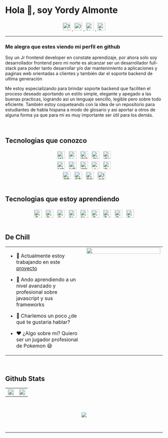 # Hola 👋, soy Yordy Almonte


<div align="center">
<a href="https://twitter.com/https://twitter.com/yordyr06" target="_blank">
<img height="25" style="margin: 4px" src=https://img.shields.io/badge/twitter-%2300acee.svg?&style=for-the-badge&logo=twitter&logoColor=white alt='twitter'/>
</a>
<a href="https://instagram.com/https://www.instagram.com/yordyr06_/" target="_blank">
<img height="25" style="margin: 4px" src=https://img.shields.io/badge/Instagram-E4405F?style=for-the-badge&logo=instagram&logoColor=white alt='instagram'/>
</a>
<a href="https://linkedin.com/in/https://www.linkedin.com/in/yordy-almonte-5b0783231/" target="_blank">
<img height="25" style="margin: 4px" src="https://img.shields.io/badge/LinkedIn-0077B5?style=for-the-badge&logo=linkedin&logoColor=white" alt='LinkedIn'/>
</a>
<a href="https://www.codewars.com/users/dev_yordy" target="_blank">
<img height="25" style="margin: 4px" src="https://img.shields.io/badge/Codewars-B1361E?style=for-the-badge&logo=codewars&logoColor=grey" alt="Codewars"/>
</a>
</div>

-----------
### Me alegra que estes viendo mi perfil en github  
Soy un Jr frontend developer en constate aprendizaje, por ahora solo soy desarrollador frontend pero mi norte es alcanzar ser un desarrollador full-stack para poder tanto desarrollar y/o dar mantenimiento a aplicaciones y paginas web orientadas a clientes y también dar el soporte backend de ultima generación

Me estoy especializando para  brindar soporte backend que faciliten el proceso deseado aportando un estilo simple, elegante y apegado a las buenas practicas, logrando así un lenguaje sencillo, legible pero sobre todo eficiente. También estoy coqueteando con la idea de un repositorio para estudiantes de habla hispana a modo de glosario y así aportar a otros de alguna forma ya que para mí es muy importante ser útil para los demás.  
  

<br/>  


## Tecnologias que conozco  

<div align="center">

<div>
<img height="25" style="margin: 4px" src="https://img.shields.io/badge/Windows-0078D6?style=for-the-badge&logo=windows&logoColor=white" alt="Windows"/>  
<img height="25" style="margin: 4px" src="https://img.shields.io/badge/Linux-FCC624?style=for-the-badge&logo=linux&logoColor=black" alt="Linux"/>
<img height="25" style="margin: 4px" src="https://img.shields.io/badge/Microsoft_Office-D83B01?style=for-the-badge&logo=microsoft-office&logoColor=white" alt="Office"/>
<img height="25" style="margin: 4px" src="https://img.shields.io/badge/GIT-E44C30?style=for-the-badge&logo=git&logoColor=white" alt="Git"/>
<img height="25" style="margin: 4px" src="https://img.shields.io/badge/GitHub-100000?style=for-the-badge&logo=github&logoColor=white" alt="GitHub"/>
</div>

<div>
<img height="25" style="margin: 4px" src="https://img.shields.io/badge/Visual_Studio-5C2D91?style=for-the-badge&logo=visual%20studio&logoColor=white" alt="VS Code"/>
<img height="25" style="margin: 4px" src="https://img.shields.io/badge/HTML5-E34F26?style=for-the-badge&logo=html5&logoColor=white" alt="HTML"/>
<img height="25" style="margin: 4px" src="https://img.shields.io/badge/CSS3-1572B6?style=for-the-badge&logo=css3&logoColor=white" alt="CSS3"/>
<img height="25" style="margin: 4px" src="https://img.shields.io/badge/JavaScript-F7DF1E?style=for-the-badge&logo=javascript&logoColor=black" alt="JavaScript"/>
<img height="25" style="margin: 4px" src="https://img.shields.io/badge/React-20232A?style=for-the-badge&logo=react&logoColor=61DAFB" alt="React.js"/>
</div>

<div align="center">
<img height="25" style="margin: 4px" src="https://img.shields.io/badge/Bitcoin-000000?style=for-the-badge&logo=bitcoin&logoColor=white" alt="BTC"/>
<img height="25" style="margin: 4px" src="https://img.shields.io/badge/Ethereum-3C3C3D?style=for-the-badge&logo=Ethereum&logoColor=white" alt="ETH"/>
<img height="25" style="margin: 4px" src="https://img.shields.io/badge/polkadot-E6007A?style=for-the-badge&logo=polkadot&logoColor=000" alt="POT"/>
<img height="25" style="margin: 4px" src="https://img.shields.io/badge/iota-131F37?style=for-the-badge&logo=iota&logoColor=white" alt="IOTA"/>
</div>

</div>

<br/>  



## Tecnologias que estoy aprendiendo
<div align="center">
<img height="25" style="margin: 4px" src="https://img.shields.io/badge/TypeScript-007ACC?style=for-the-badge&logo=typescript&logoColor=white" alt="TypeScript"/>
<img height="25" style="margin: 4px" src="https://img.shields.io/badge/PostgreSQL-316192?style=for-the-badge&logo=postgresql&logoColor=white" alt="PostgreSQL"/>
<img height="25" style="margin: 4px" src="https://img.shields.io/badge/Express.js-404D59?style=for-the-badge" alt="Express.js"/>
<img height="25" style="margin: 4px" src="https://img.shields.io/badge/Node.js-43853D?style=for-the-badge&logo=node.js&logoColor=white" alt="Node.js"/>
<img height="25" style="margin: 4px" src="https://img.shields.io/badge/Next-black?style=for-the-badge&logo=next.js&logoColor=white" alt="NextJS"/>
<img height="25" style="margin: 4px" src="https://img.shields.io/badge/React_Native-20232A?style=for-the-badge&logo=react&logoColor=61DAFB" alt="React_Native"/>
<img height="25" style="margin: 4px" src="https://img.shields.io/badge/Tailwind_CSS-38B2AC?style=for-the-badge&logo=tailwind-css&logoColor=white" alt="Tailwind"/>
<img height="25" style="margin: 4px" src="https://img.shields.io/badge/Redux-593D88?style=for-the-badge&logo=redux&logoColor=white" alt="Redux"/>
<img height="25" style="margin: 4px" src="https://img.shields.io/badge/React_Router-CA4245?style=for-the-badge&logo=react-router&logoColor=white" alt="React_Router"/>
</div>

<br/>



## De Chill  
<table><tr><td valign="top" width="50%">

- 💼 Actualmente estoy trabajando en este [proyecto](https://github.com/Yordyr06/e-Commerce)  
  

- 🧪 Ando aprendiendo a un nivel avanzado y profesional sobre javascript y sus frameworks  
  

- 💬 Charlemos un poco ¿de qué te gustaria hablar?  
  

- ❤️ ¿Algo sobre mí? Quiero ser un jugador profesional de Pokemon 😆


</td><td valign="top" width="50%">

<div align="right">
<img src="https://rishavanand.github.io/static/images/greetings.gif" align="right" style="width: 100%" />
</div>  


</td></tr></table>  

<br/>  


## Github Stats
<div align="center">
<table><tr><td valign="top" width="50%">

<div align="center"><img src="https://github-readme-stats.vercel.app/api?username=yordyr06&show_icons=true&count_private=true&hide_border=true" align="center" style="width: 100%" /></div>

</td><td valign="top" width="50%">

<div align="center"><img src="https://github-readme-stats.vercel.app/api/top-langs/?username=yordyr06&hide_border=true&layout=compact" align="center" style="width: 100%" /></div>

</td></tr></table>
</div>

<br/>  

  

<br/>  

<div align="center">
<img src="https://komarev.com/ghpvc/?username=yordyr06&&style=flat-square" align="center" />
</div>  
  

<br/>  


<br />

-----
